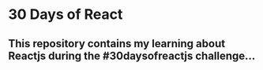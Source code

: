 # 30 Days of React

## This repository contains my learning about Reactjs during the #30daysofreactjs challenge...
